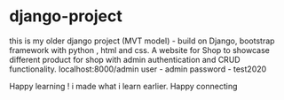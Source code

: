 # django-project
this is my older django project (MVT model) - build on Django, bootstrap framework with python , html and css. A website for Shop to showcase different product for shop with admin authentication and CRUD functionality.
localhost:8000/admin
user - admin
password - test2020

Happy learning ! i made what i learn earlier. Happy connecting 
